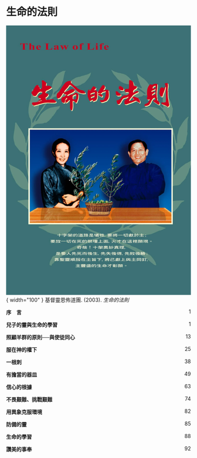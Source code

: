 # 生命的法則
![](../images/cover/生命的法則.webp){ width="100" }
基督靈恩佈道團. (2003). *生命的法則*

**序　言** <span style="float: right;">1</span>

**兒子的靈與生命的學習** <span style="float: right;">1</span>

**照顧羊群的原則──與使徒同心** <span style="float: right;">13</span>

**服在神的權下** <span style="float: right;">25</span>

**一根刺** <span style="float: right;">38</span>

**有擔當的器皿** <span style="float: right;">49</span>

**信心的根據** <span style="float: right;">63</span>

**不畏艱難、挑戰艱難** <span style="float: right;">74</span>

**用異象克服環境** <span style="float: right;">82</span>

**防備的靈** <span style="float: right;">85</span>

**生命的學習** <span style="float: right;">88</span>

**讚美的事奉** <span style="float: right;">92</span>
